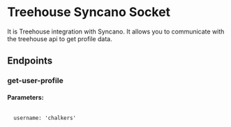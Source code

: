 # Treehouse Syncano Socket

It is Treehouse integration with Syncano. It allows you to communicate with the treehouse api to get profile data.

## Endpoints

### get-user-profile

#### Parameters:
```

  username: 'chalkers'
```

